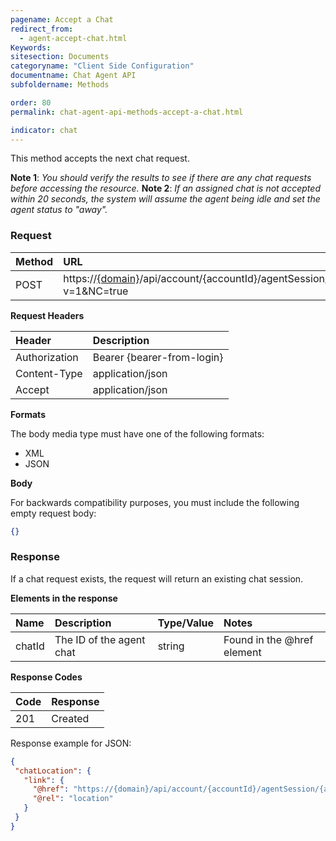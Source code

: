 ```yaml
---
pagename: Accept a Chat
redirect_from:
  - agent-accept-chat.html
Keywords:
sitesection: Documents
categoryname: "Client Side Configuration"
documentname: Chat Agent API
subfoldername: Methods

order: 80
permalink: chat-agent-api-methods-accept-a-chat.html

indicator: chat
---
```


This method accepts the next chat request.

**Note 1**: *You should verify the results to see if there are any chat requests before accessing the resource.*
**Note 2**: *If an assigned chat is not accepted within 20 seconds, the system will assume the agent being idle and set the agent status to "away".*

### Request

| Method|  URL|
 |:---|  :--- |
 |POST|  https://[{domain}](/agent-domain-domain-api.html)/api/account/{accountId}/agentSession/{agentSessionId}/incomingRequests?v=1&NC=true |

**Request Headers**

 |Header| Description |
 |:---  |:--- |
 |Authorization |Bearer {bearer-from-login}|
 |Content-Type  |application/json |
 |Accept|  application/json |

**Formats**

The body media type must have one of the following formats:

- XML
- JSON

**Body**

For backwards compatibility purposes, you must include the following empty request body:

```json
{}
```

### Response

If a chat request exists, the request will return an existing chat session.

**Elements in the response**

 |Name|  Description|  Type/Value|  Notes|
 |:----  |:-----  |:----  |:--- |
 |chatId|  The ID of the agent chat|  string|  Found in the @href element|

**Response Codes**

| Code|  Response|
 |:---  |:--- |
 |201|  Created|

Response example for JSON:

```json
{
 "chatLocation": {
   "link": {
     "@href": "https://{domain}/api/account/{accountId}/agentSession/{agentSessionId}/chat/{chatId}",
     "@rel": "location"
   }
 }
}
```
